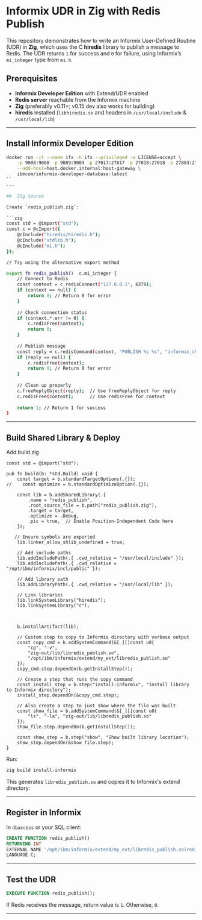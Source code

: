 

# Informix UDR in Zig with Redis Publish

This repository demonstrates how to write an Informix User-Defined Routine (UDR) in **Zig**, which uses the C **hiredis** library to publish a message to Redis. The UDR returns `1` for success and `0` for failure, using Informix’s `mi_integer` type from `mi.h`.




## Prerequisites

* **Informix Developer Edition** with Extend/UDR enabled
* **Redis server** reachable from the Informix machine
* **Zig** (preferably v0.11+; v0.15 dev also works for building)
* **hiredis** installed (`libhiredis.so` and headers in `/usr/local/include` & `/usr/local/lib`)

---

## Install Informix Developer Edition


```bash
docker run -it --name ifx -h ifx --privileged -e LICENSE=accept \
    -p 9088:9088 -p 9089:9089 -p 27017:27017 -p 27018:27018 -p 27883:27883 \
    --add-host=host.docker.internal:host-gateway \
    ibmcom/informix-developer-database:latest
``
---

##  Zig Source

Create `redis_publish.zig`:

```zig
const std = @import("std");
const c = @cImport({
    @cInclude("hiredis/hiredis.h");
    @cInclude("stdlib.h");
    @cInclude("mi.h");
});

// Try using the alternative export method

export fn redis_publish()  c.mi_integer {
    // Connect to Redis
    const context = c.redisConnect("127.0.0.1", 6379);
    if (context == null) {
        return 0; // Return 0 for error
    }
    
    // Check connection status
    if (context.*.err != 0) {
        c.redisFree(context);
        return 0;
    }
    
    // Publish message
    const reply = c.redisCommand(context, "PUBLISH %s %s", "informix_channel", "Hello from Zig UDR");
    if (reply == null) {
        c.redisFree(context);
        return 0; // Return 0 for error
    }
    
    // Clean up properly
    c.freeReplyObject(reply);  // Use freeReplyObject for reply
    c.redisFree(context);      // Use redisFree for context
    
    return 1; // Return 1 for success
}

```

---

## Build Shared Library & Deploy

Add build.zig

```zig
const std = @import("std");

pub fn build(b: *std.Build) void {
    const target = b.standardTargetOptions(.{});
//    const optimize = b.standardOptimizeOption(.{});
    
    const lib = b.addSharedLibrary(.{
        .name = "redis_publish",
        .root_source_file = b.path("redis_publish.zig"),
        .target = target,
        .optimize = .Debug,
        .pic = true,  // Enable Position-Independent Code here
    });

   // Ensure symbols are exported
    lib.linker_allow_shlib_undefined = true;

    // Add include paths
    lib.addIncludePath(.{ .cwd_relative = "/usr/local/include" });
    lib.addIncludePath(.{ .cwd_relative = "/opt/ibm/informix/incl/public" });
    
    // Add library path
    lib.addLibraryPath(.{ .cwd_relative = "/usr/local/lib" });
    
    // Link libraries
    lib.linkSystemLibrary("hiredis");
    lib.linkSystemLibrary("c");


    
    b.installArtifact(lib);

    // Custom step to copy to Informix directory with verbose output
    const copy_cmd = b.addSystemCommand(&[_][]const u8{
        "cp", "-v",
        "zig-out/lib/libredis_publish.so",
        "/opt/ibm/informix/extend/my_ext/libredis_publish.so"
    });
    copy_cmd.step.dependOn(b.getInstallStep());
    
    // Create a step that runs the copy command
    const install_step = b.step("install-informix", "Install library to Informix directory");  
    install_step.dependOn(&copy_cmd.step);
    
    // Also create a step to just show where the file was built
    const show_file = b.addSystemCommand(&[_][]const u8{
        "ls", "-la", "zig-out/lib/libredis_publish.so"
    });
    show_file.step.dependOn(b.getInstallStep());
    
    const show_step = b.step("show", "Show built library location");
    show_step.dependOn(&show_file.step);
}

```

Run:

```bash
zig build install-informix
```

This generates `libredis_publish.so` and copies it to Informix's extend directory:



---

## Register in Informix

In `dbaccess` or your SQL client:

```sql
CREATE FUNCTION redis_publish()
RETURNING INT
EXTERNAL NAME '/opt/ibm/informix/extend/my_ext/libredis_publish.so(redis_publish)'
LANGUAGE C;
```

---

## Test the UDR

```sql
EXECUTE FUNCTION redis_publish();
```

If Redis receives the message, return value is `1`. Otherwise, `0`.

---



